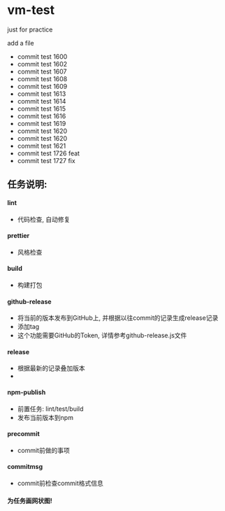 # vm-test
just for practice

add a file

- commit test 1600
- commit test 1602
- commit test 1607
- commit test 1608
- commit test 1609
- commit test 1613
- commit test 1614
- commit test 1615
- commit test 1616
- commit test 1619
- commit test 1620
- commit test 1620
- commit test 1621
- commit test 1726 feat
- commit test 1727 fix


## 任务说明:

#### lint

- 代码检查, 自动修复

#### prettier

- 风格检查

#### build

- 构建打包


#### github-release

- 将当前的版本发布到GitHub上, 并根据以往commit的记录生成release记录
- 添加tag
- 这个功能需要GitHub的Token, 详情参考github-release.js文件

#### release

- 根据最新的记录叠加版本
-

#### npm-publish

- 前置任务: lint/test/build
- 发布当前版本到npm

#### precommit

- commit前做的事项

#### commitmsg

- commit前检查commit格式信息



#### 为任务画网状图!